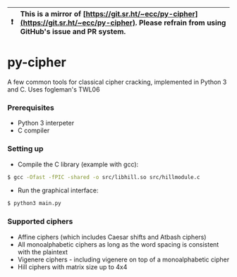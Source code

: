 

| :exclamation:  | This is a mirror of [https://git.sr.ht/~ecc/py-cipher](https://git.sr.ht/~ecc/py-cipher). Please refrain from using GitHub's issue and PR system.  |
|----------------|:-------------------------------------------------------------------------------------------------------------------------------------------------------|


# py-cipher
A few common tools for classical cipher cracking, implemented in Python 3 and C. Uses fogleman's TWL06

### Prerequisites

- Python 3 interpeter
- C compiler

### Setting up

- Compile the C library (example with gcc):
```bash
$ gcc -Ofast -fPIC -shared -o src/libhill.so src/hillmodule.c
```

- Run the graphical interface:
```bash
$ python3 main.py
```

### Supported ciphers

- Affine ciphers (which includes Caesar shifts and Atbash ciphers)
- All monoalphabetic ciphers as long as the word spacing is consistent with the plaintext
- Vigenere ciphers - including vigenere on top of a monoalphabetic cipher
- Hill ciphers with matrix size up to 4x4